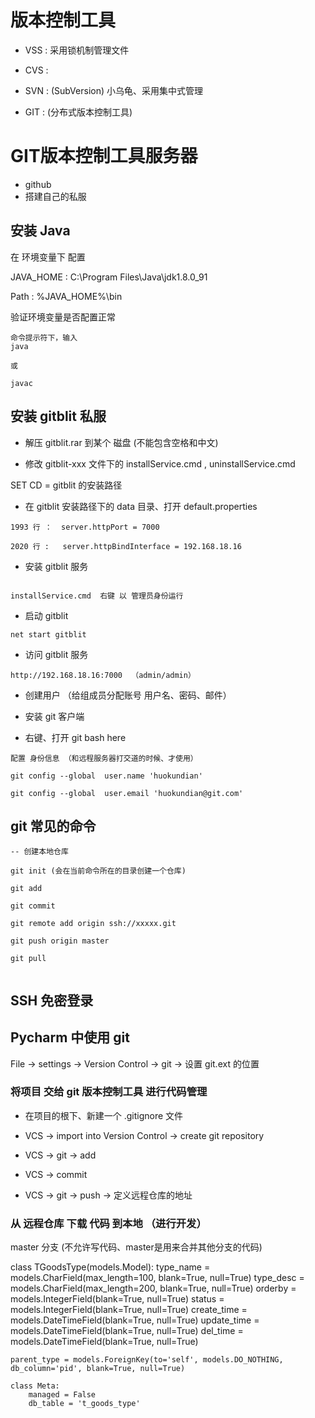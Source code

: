 # 版本控制工具

- VSS : 采用锁机制管理文件 

- CVS : 

- SVN : (SubVersion) 小乌龟、采用集中式管理

- GIT : (分布式版本控制工具)

# GIT版本控制工具服务器

- github 
- 搭建自己的私服

## 安装 Java

在 环境变量下 配置 

JAVA_HOME  : C:\Program Files\Java\jdk1.8.0_91

Path :  %JAVA_HOME%\bin 

验证环境变量是否配置正常 

```
命令提示符下，输入
java

或

javac

```

## 安装 gitblit 私服 

- 解压 gitblit.rar 到某个 磁盘 (不能包含空格和中文)

- 修改 gitblit-xxx 文件下的  installService.cmd  , uninstallService.cmd

SET CD = gitblit 的安装路径 

- 在 gitblit 安装路径下的 data 目录、打开 default.properties

```
1993 行 ：  server.httpPort = 7000

2020 行 :   server.httpBindInterface = 192.168.18.16
```

- 安装 gitblit 服务

```

installService.cmd  右键 以 管理员身份运行 

```

-  启动 gitblit 

```
net start gitblit
```

- 访问 gitblit 服务

```
http://192.168.18.16:7000  （admin/admin）
```

- 创建用户 （给组成员分配账号  用户名、密码、邮件）

- 安装 git 客户端 

- 右键、打开 git bash here 

```
配置 身份信息 （和远程服务器打交道的时候、才使用）

git config --global  user.name 'huokundian'

git config --global  user.email 'huokundian@git.com'

```


## git 常见的命令 

```
-- 创建本地仓库 

git init (会在当前命令所在的目录创建一个仓库)

git add 

git commit

git remote add origin ssh://xxxxx.git

git push origin master

git pull


```

## SSH 免密登录





## Pycharm 中使用 git 

File -> settings -> Version Control -> git -> 设置 git.ext 的位置 


### 将项目 交给 git 版本控制工具 进行代码管理 

- 在项目的根下、新建一个  .gitignore 文件  

- VCS -> import into Version Control -> create git repository 

- VCS -> git -> add 

- VCS -> commit 

- VCS -> git -> push -> 定义远程仓库的地址



### 从 远程仓库 下载 代码 到本地 （进行开发）



master 分支 (不允许写代码、master是用来合并其他分支的代码)



class TGoodsType(models.Model):
    type_name = models.CharField(max_length=100, blank=True, null=True)
    type_desc = models.CharField(max_length=200, blank=True, null=True)
    orderby = models.IntegerField(blank=True, null=True)
    status = models.IntegerField(blank=True, null=True)
    create_time = models.DateTimeField(blank=True, null=True)
    update_time = models.DateTimeField(blank=True, null=True)
    del_time = models.DateTimeField(blank=True, null=True)
	
    parent_type = models.ForeignKey(to='self', models.DO_NOTHING, db_column='pid', blank=True, null=True)

    class Meta:
        managed = False
        db_table = 't_goods_type'

